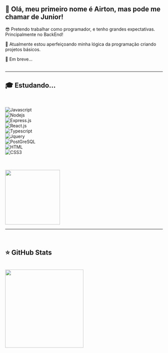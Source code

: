 ## 🥸 Olá, meu primeiro nome é Airton, mas pode me chamar de Junior!

😎 Pretendo trabalhar como programador, e tenho grandes expectativas. Principalmente no BackEnd!

🔭 Atualmente estou aperfeiçoando minha lógica da programação criando projetos básicos.

💬 Em breve...
<br> <br> 

---
## 🎓 Estudando...

<br>

![Javascript](https://img.shields.io/badge/Javascript-F0DB4F?style=for-the-badge&labelColor=black&logo=javascript&logoColor=F0DB4F) <br>
![Nodejs](https://img.shields.io/badge/Nodejs-3C873A?style=for-the-badge&labelColor=black&logo=node.js&logoColor=3C873A)<br>
![Express.js](https://img.shields.io/badge/Express.js-000000?style=for-the-badge&logo=express&logoColor=white)<br>
![React.js](https://img.shields.io/badge/-React.js-3aa7c9?style=for-the-badge&logo=react&labelColor=black)<br>
![Typescript](https://img.shields.io/badge/-TypeScript-3178C6?style=for-the-badge&logo=typescript&labelColor=black&textColor=0D1117)<br>
![Jquery](https://img.shields.io/badge/-Jquery-3C873A?style=for-the-badge&logo=node.js&labelColor=black&textColor=0D1117)<br>
![PostGreSQL](https://img.shields.io/badge/-PostgreSQL-2F5E8D?style=for-the-badge&logo=postgresql&labelColor=black&textColor=0D1117&logoColor=2F5E8D)<br>
![HTML](https://img.shields.io/badge/HTML5-E34F26?style=for-the-badge&logo=html5&logoColor=white)<br>
![CSS3](https://img.shields.io/badge/CSS3-1572B6?style=for-the-badge&logo=css3&logoColor=white)<br>

<br> 
<br>

<a href="https://github.com/anuraghazra/convoychat">
  <img height=175 align="center" src="https://github-readme-stats.vercel.app/api/top-langs?username=Junior-1907&layout=compact&theme=dark&show_icons=true&locale=pt-br&card_width=750&custom_title=🚀&nbsp;Usando..." />
</a>


---
<br>

## ⭐ GitHub Stats

<br>

<a href="https://github.com/anuraghazra/github-readme-stats">
  <img height=250 align="left" src="https://github-readme-stats.vercel.app/api?username=Junior-1907&theme=dark&show_icons=true&card_width=500"/>
</a>

